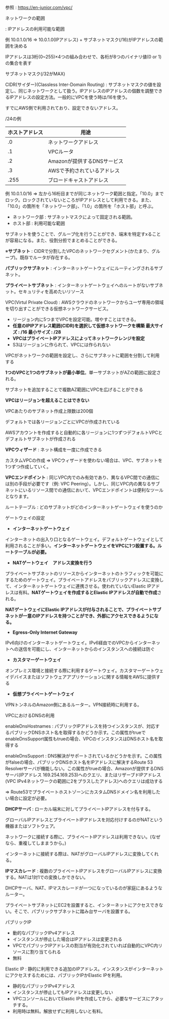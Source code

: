 参照 : https://en-junior.com/vpc/

ネットワークの範囲 

: IPアドレスの利用可能な範囲

  例 10.0.1.0/16 ⇒ 10.0.1.0(IPアドレス) + サブネットマスク(/16)がIPアドレスの範囲を決める

IPアドレスは3桁(0~255)×4つの組み合わせで、各桁が8つのバイナリ値(0 or 1)の集合を表す

サブネットマスク(/32がMAX)

CIDR(サイダー)(Classless Inter-Domain Routing) : サブネットマスクの値を設定し、同じネットワークとして扱う。IPアドレスのIPアドレスの個数を調整できるIPアドレスの設定方法。一般的にVPCを使う時は/16を使う。

すでにAWS側で利用されており、設定できないアドレス。

/24の例

| ホストアドレス | 用途 |
| --- | --- |
| .0 | ネットワークアドレス |
| .1 | VPCルータ |
| .2 | Amazonが提供するDNSサービス |
| .3 | AWSで予約されているアドレス |
| .255 | ブロードキャストアドレス |

例 10.0.1.0/16 ⇒ 左から16桁目までが同じネットワーク範囲と指定。「10.0」までロック。ロックされていないところがIPアドレスとして利用できる。また、「10.0」の箇所を「ネットワーク部」、「1.0」の箇所を「ホスト部」と呼ぶ。

- ネットワーク部 : サブネットマスクによって固定される範囲。
- ホスト部 : 利用可能な範囲

サブネットを使うことで、グループ化を行うことができ、端末を特定すxることが容易になる。また、役割分担でまとめることができる。

※**サブネット** : CIDRで分割したVPCのネットワークセグメント(かたまり、グループ)。既存でルータが存在する。

   **パブリックサブネット** : インターネットゲートウェイにルーティングされるサブネット。

   **プライベートサブネット** : インターネットゲートウェイへのルートがないサブネット。セキュリティを高めたいリソース

VPC(Virtul Private Cloud) : AWSクラウドのネットワークからユーザ専用の領域を切り出すことができる仮想ネットワークサービス。

- リージョン内に5つまでVPCを設定可能。増やすことはできる。
- **任意のIPIPアドレス範囲(CIDR)を選択して仮想ネットワークを構築  最大サイズ : /16 最小サイズ : /28**
- **VPCはプライベートIPアドレスによってネットワークレンジを設定**
- S3はリージョンに作られて、VPCには作られない

VPCがネットワークの範囲を設定し、さらにサブネットに範囲を分割して利用する

**1つのVPCと1つのサブネットが最小単位**。単一サブネットがAZの範囲に設定される。

サブネットを追加することで複数AZ範囲にVPCを広げることができる

**VPCはリージョンを超えることはできない**

VPCあたりのサブネット作成上限数は200個

デフォルトでは各リージョンごとにVPCが作成されている

AWSアカウントを作成すると自動的に各リージョンに1つずつデフォルトVPCとデフォルトサブネットが作成される

**VPCウィザード** : ネット構成を一度に作成できる

カスタムVPCの作成 ⇒ VPCウィザードを使わない場合は、VPC、サブネットを1つずつ作成していく。

**VPCエンドポイント** : 同じVPC内でのみ有効であり、異なるVPC間での通信には別の手段が必要です（例: VPC Peering）。しかし、同じVPC内の異なるサブネットにいるリソース間での通信において、VPCエンドポイントは便利なツールとなります。

ルートテーブル : どのサブネットがどのインターネットゲートウェイを使うのか

ゲートウェイの設定

- **インターネットゲートウェイ**

インターネットの出入り口となるゲートウェイ。デフォルトゲートウェイとして利用されることが多い。**インターネットゲートウェイをVPCに1つ設置する。ルートテーブルが必要。**

- **NATゲートウェイ　アドレス変換を行う**

プライベートサブネットのリソースからインターネットのトラフィックを可能にするためのゲートウェイ。プライベートアドレスをパブリックアドレスに変換して、インターネットゲートウェイに連携させる。使われていないElastic IPアドレスは有料。**NATゲートウェイを作成するとElastic IPアドレスが自動で作成**される。

**NATゲートウェイにElastic IPアドレスが付与されることで、プライベートサブネットが一意のIPアドレスを持つことができ、外部にアクセスできるようになる。**

- **Egress-Only Internet Gateway**

IPv6向けのインターネットゲートウェイ。IPv6経由でのVPCからインターネットへの送信を可能にし、インターネットからのインスタンスへの接続は防ぐ

- **カスタマーゲートウェイ**

オンプレミス環境と接続する際に利用するゲートウェイ。カスタマーゲートウェイデバイスまたはソフトウェアアプリケーションに関する情報をAWSに提供する

- **仮想プライベートゲートウェイ**

VPNトンネルのAmazon側にあるルーター。VPN接続時に利用する。

VPCにおけるDNSの利用

enableDnsHostnames : パブリックIPアドレスを持つインスタンスが、対応するパブリックDNSホスト名を取得するかどうか示す。この属性がtrueでenableDnsSupport属性もtrueの場合、VPCのインスタンスはDNSホスト名を取得する

enableDnsSupport : DNS解決がサポートされているかどうかを示す。この属性がfalseの場合、パブリックDNSホスト名をIPアドレスに解決するRoute 53 Resolverサーバが機能しない。この属性がtrueの場合、Amazonが提供するDNSサーバ(IPアドレス 169.254.169.253)へのクエリ、またはリザーブドIPアドレス(VPC IPv4ネットワークの範囲に2をプラスしたアドレス)へのクエリは成功する

⇒ Route53でプライベートホストゾーンにカスタムDNSドメイン名を利用したい場合に設定が必要。

**DHCPサーバ** : ローカル端末に対してプライベートIPアドレスを付与する。

グローバルIPアドレスとプライベートIPアドレスを対応付けするのがNATという機器またはソフトウェア。

ネットワークに接続する際に、プライベートIPアドレスは利用できない。(なぜなら、重複してしままうから。)

インターネットに接続する際は、NATがグローバルIPアドレスに変換してくれる。

**IPマスカレード** : 複数のプライベートIPアドレスをグローバルIPアドレスに変換する。NATは1対1での変換しかできない。

DHCPサーバ、NAT、IPマスカレードが一つになっているのが家庭にあるようなルーター。

プライベートサブネットにEC2を設置すると、インターネットにアクセスできない。そこで、パブリックサブネットに踏み台サーバを設置する。

パブリックIP

- 動的なパブリックIPv4アドレス
- インスタンスが停止した場合はIPアドレスは変更される
- VPCでパブリックIPアドレスの割当が有効化されていれば自動的にVPC内リソースに割り当てられる
- 無料

Elastic IP : 静的に利用できる追加のIPアドレス。インスタンスがインターネットにアクセスするためには、パブリックIPかElastic IPを利用。

- 静的なパブリックIPv4アドレス
- インスタンスが停止してもIPアドレスは変更しない
- VPCコンソールにおいてElastic IPを作成してから、必要なサービスにアタッチする。
- 利用時は無料。解放せずに利用しないと有料。

